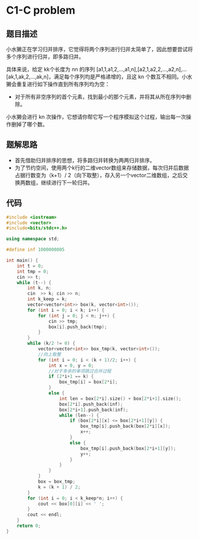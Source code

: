 # C1-C problem

## 题目描述

小水獭正在学习归并排序，它觉得将两个序列进行归并太简单了，因此想要尝试将多个序列进行归并，即多路归并。

具体来说，给定 kk个长度为 nn 的序列 [a1,1,a1,2,…,a1,n],[a2,1,a2,2,…,a2,n],…[ak,1,ak,2,…,ak,n]，满足每个序列均是严格递增的，且这 kn 个数互不相同。小水獭会重复进行如下操作直到所有序列均为空：

- 对于所有非空序列的首个元素，找到最小的那个元素，并将其从所在序列中删除。

小水獭会进行 kn 次操作，它想请你帮它写一个程序模拟这个过程，输出每一次操作删掉了哪个数。

## 题解思路

- 首先借助归并排序的思想，将多路归并转换为两两归并排序。
- 为了节约空间，使用两个k行的二维vector数组来存储数据，每次归并后数据占据行数变为（k+1）/ 2（向下取整），存入另一个vector二维数组，之后交换两数组，继续进行下一轮归并。

## 代码

```c++
#include <iostream>
#include <vector>
#include<bits/stdc++.h>

using namespace std;

#define inf 1000000005

int main() {
    int t = 0;
    int tmp = 0;
    cin >> t;
    while (t--) {
        int k, n;
        cin  >> k; cin >> n;
        int k_keep = k;
        vector<vector<int>> box(k, vector<int>());
        for (int i = 0; i < k; i++) {
            for (int j = 0; j < n; j++) {
                cin >> tmp;
                box[i].push_back(tmp);
            }
        }
        while (k/2 != 0) {
            vector<vector<int>> box_tmp(k, vector<int>());
            //向上取整
            for (int i = 0; i < (k + 1)/2; i++) {
                int x = 0, y = 0;
                //对于多余的单项跳过合并过程
                if (2*i+1 == k) {
                    box_tmp[i] = box[2*i];
                }
                else {
                    int len = box[2*i].size() + box[2*i+1].size();
                    box[2*i].push_back(inf);
                    box[2*i+1].push_back(inf);
                    while (len--) {
                        if (box[2*i][x] <= box[2*i+1][y]) {
                            box_tmp[i].push_back(box[2*i][x]);
                            x++;
                        }
                        else {
                            box_tmp[i].push_back(box[2*i+1][y]);
                            y++;
                        }
                    }
                }
            }
            box = box_tmp;
            k = (k + 1) / 2;
        }
        for (int i = 0; i < k_keep*n; i++) {
            cout << box[0][i] << ' ';
        }
        cout << endl;
    }
    return 0;
}
```

